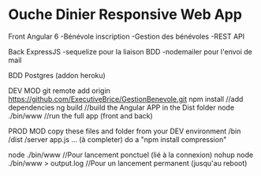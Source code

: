 # Ouche Dinier Responsive Web App

Front Angular 6
-Bénévole inscription
-Gestion des bénévoles
-REST API

Back ExpressJS
-sequelize pour la liaison BDD
-nodemailer pour l'envoi de mail

BDD Postgres (addon heroku)

DEV MOD
git remote add origin https://github.com/ExecutiveBrice/GestionBenevole.git
npm install //add dependencies
ng build //build the Angular APP in the Dist folder
node ./bin/www //run the full app (front and back)


PROD MOD
copy these files and folder from your DEV environment
/bin
/dist
/server
app.js
... (à completer)
do a "npm install compression"

node ./bin/www //Pour lancement ponctuel (lié à la connexion)
nohup node ./bin/www > output.log //Pour un lancement permanent (jusqu'au reboot)